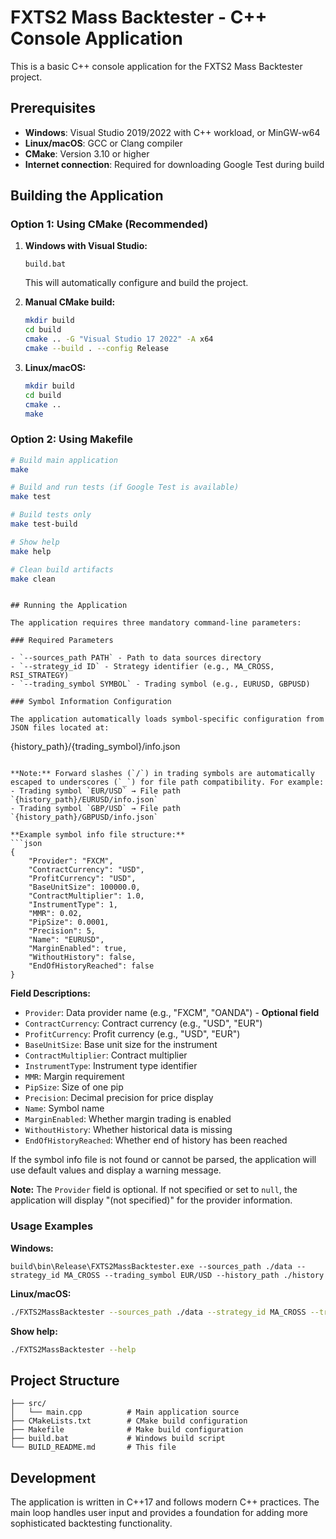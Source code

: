 # FXTS2 Mass Backtester - C++ Console Application

This is a basic C++ console application for the FXTS2 Mass Backtester project.

## Prerequisites

- **Windows**: Visual Studio 2019/2022 with C++ workload, or MinGW-w64
- **Linux/macOS**: GCC or Clang compiler
- **CMake**: Version 3.10 or higher
- **Internet connection**: Required for downloading Google Test during build

## Building the Application

### Option 1: Using CMake (Recommended)

1. **Windows with Visual Studio:**
   ```batch
   build.bat
   ```
   This will automatically configure and build the project.

2. **Manual CMake build:**
   ```bash
   mkdir build
   cd build
   cmake .. -G "Visual Studio 17 2022" -A x64
   cmake --build . --config Release
   ```

3. **Linux/macOS:**
   ```bash
   mkdir build
   cd build
   cmake ..
   make
   ```

### Option 2: Using Makefile

```bash
# Build main application
make

# Build and run tests (if Google Test is available)
make test

# Build tests only
make test-build

# Show help
make help

# Clean build artifacts
make clean
```

```

## Running the Application

The application requires three mandatory command-line parameters:

### Required Parameters

- `--sources_path PATH` - Path to data sources directory
- `--strategy_id ID` - Strategy identifier (e.g., MA_CROSS, RSI_STRATEGY)
- `--trading_symbol SYMBOL` - Trading symbol (e.g., EURUSD, GBPUSD)

### Symbol Information Configuration

The application automatically loads symbol-specific configuration from JSON files located at:
```
{history_path}/{trading_symbol}/info.json
```

**Note:** Forward slashes (`/`) in trading symbols are automatically escaped to underscores (`_`) for file path compatibility. For example:
- Trading symbol `EUR/USD` → File path `{history_path}/EURUSD/info.json`
- Trading symbol `GBP/USD` → File path `{history_path}/GBPUSD/info.json`

**Example symbol info file structure:**
```json
{
    "Provider": "FXCM",
    "ContractCurrency": "USD",
    "ProfitCurrency": "USD",
    "BaseUnitSize": 100000.0,
    "ContractMultiplier": 1.0,
    "InstrumentType": 1,
    "MMR": 0.02,
    "PipSize": 0.0001,
    "Precision": 5,
    "Name": "EURUSD",
    "MarginEnabled": true,
    "WithoutHistory": false,
    "EndOfHistoryReached": false
}
```

**Field Descriptions:**
- `Provider`: Data provider name (e.g., "FXCM", "OANDA") - **Optional field**
- `ContractCurrency`: Contract currency (e.g., "USD", "EUR")
- `ProfitCurrency`: Profit currency (e.g., "USD", "EUR")
- `BaseUnitSize`: Base unit size for the instrument
- `ContractMultiplier`: Contract multiplier
- `InstrumentType`: Instrument type identifier
- `MMR`: Margin requirement
- `PipSize`: Size of one pip
- `Precision`: Decimal precision for price display
- `Name`: Symbol name
- `MarginEnabled`: Whether margin trading is enabled
- `WithoutHistory`: Whether historical data is missing
- `EndOfHistoryReached`: Whether end of history has been reached

If the symbol info file is not found or cannot be parsed, the application will use default values and display a warning message.

**Note:** The `Provider` field is optional. If not specified or set to `null`, the application will display "(not specified)" for the provider information.

### Usage Examples

**Windows:**
```batch
build\bin\Release\FXTS2MassBacktester.exe --sources_path ./data --strategy_id MA_CROSS --trading_symbol EUR/USD --history_path ./history
```

**Linux/macOS:**
```bash
./FXTS2MassBacktester --sources_path ./data --strategy_id MA_CROSS --trading_symbol EUR/USD --history_path ./history
```

**Show help:**
```bash
./FXTS2MassBacktester --help
```

## Project Structure

```
├── src/
│   └── main.cpp          # Main application source
├── CMakeLists.txt        # CMake build configuration
├── Makefile              # Make build configuration
├── build.bat             # Windows build script
└── BUILD_README.md       # This file
```

## Development

The application is written in C++17 and follows modern C++ practices. The main loop handles user input and provides a foundation for adding more sophisticated backtesting functionality.
